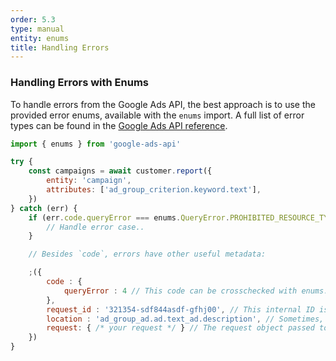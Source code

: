 ```yaml
---
order: 5.3
type: manual
entity: enums
title: Handling Errors
---
```


### Handling Errors with Enums


To handle errors from the Google Ads API, the best approach is to use the provided error enums, available with the `enums` import. A full list of error types can be found in the [Google Ads API reference](https://developers.google.com/google-ads/api/reference/rpc/google.ads.googleads.v1.errors).

```javascript
import { enums } from 'google-ads-api'

try {
    const campaigns = await customer.report({
        entity: 'campaign',
        attributes: ['ad_group_criterion.keyword.text'],
    })
} catch (err) {
    if (err.code.queryError === enums.QueryError.PROHIBITED_RESOURCE_TYPE_IN_SELECT_CLAUSE) {
        // Handle error case..
    }

    // Besides `code`, errors have other useful metadata:

    ;({
        code : { 
            queryError : 4 // This code can be crosschecked with enums.QueryError
        },
        request_id : '321354-sdf844asdf-gfhj00', // This internal ID is useful when discussing issues with Google support
        location : 'ad_group_ad.ad.text_ad.description', // Sometimes, "location" will be used to highlight a missing or incorrect field
        request: { /* your request */ } // The request object passed to Google's servers. Useful for debugging.
    })
}

```

